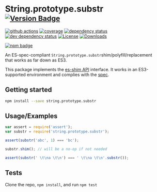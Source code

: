 # String.prototype.substr <sup>[![Version Badge][npm-version-svg]][package-url]</sup>

[![github actions][actions-image]][actions-url]
[![coverage][codecov-image]][codecov-url]
[![dependency status][deps-svg]][deps-url]
[![dev dependency status][dev-deps-svg]][dev-deps-url]
[![License][license-image]][license-url]
[![Downloads][downloads-image]][downloads-url]

[![npm badge][npm-badge-png]][package-url]

An ES-spec-compliant `String.prototype.substr`shim/polyfill/replacement that works as far down as ES3.

This package implements the [es-shim API](https://github.com/es-shims/api) interface. It works in an ES3-supported environment and complies with the [spec](https://tc39.es/ecma262/#sec-string.prototype.substr).

## Getting started

```sh
npm install --save string.prototype.substr
```

## Usage/Examples

```js
var assert = require('assert');
var substr = require('string.prototype.substr');

assert(substr('abc', 1) === 'bc');

substr.shim(); // will be a no-op if not needed

assert(substr(' \t\na \t\n') === ' \t\na \t\n'.substr());
```

## Tests

Clone the repo, `npm install`, and run `npm test`

[package-url]: https://npmjs.org/package/string.prototype.substr
[npm-version-svg]: https://versionbadg.es/es-shims/String.prototype.substr.svg
[deps-svg]: https://david-dm.org/es-shims/String.prototype.substr.svg
[deps-url]: https://david-dm.org/es-shims/String.prototype.substr
[dev-deps-svg]: https://david-dm.org/es-shims/String.prototype.substr/dev-status.svg
[dev-deps-url]: https://david-dm.org/es-shims/String.prototype.substr#info=devDependencies
[npm-badge-png]: https://nodei.co/npm/string.prototype.substr.png?downloads=true&stars=true
[license-image]: https://img.shields.io/npm/l/string.prototype.substr.svg
[license-url]: LICENSE
[downloads-image]: https://img.shields.io/npm/dm/string.prototype.substr.svg
[downloads-url]: https://npm-stat.com/charts.html?package=string.prototype.substr
[codecov-image]: https://codecov.io/gh/es-shims/String.prototype.substr/branch/main/graphs/badge.svg
[codecov-url]: https://app.codecov.io/gh/es-shims/String.prototype.substr/
[actions-image]: https://img.shields.io/endpoint?url=https://github-actions-badge-u3jn4tfpocch.runkit.sh/es-shims/String.prototype.substr
[actions-url]: https://github.com/es-shims/String.prototype.substr/actions

